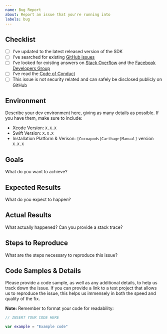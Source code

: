 ```yaml
---
name: Bug Report
about: Report an issue that you're running into
labels: bug
---
```


## Checklist

- [ ] I've updated to the latest released version of the SDK
- [ ] I've searched for existing [GitHub issues](https://github.com/facebook/facebook-swift-sdk/issues)
- [ ] I've looked for existing answers on [Stack Overflow](https://facebook.stackoverflow.com) and the [Facebook Developers Group](https://www.facebook.com/groups/fbdevelopers)
- [ ] I've read the [Code of Conduct](CODE_OF_CONDUCT.md)
- [ ] This issue is not security related and can safely be disclosed publicly on GitHub

## Environment

Describe your dev environment here, giving as many details as possible. If you have them, make sure to include:

- Xcode Version: `X.X.X`
- Swift Version: `X.X.X`
- Installation Platform & Verison: `[Cocoapods|Carthage|Manual]` version `X.X.X`

## Goals

What do you want to achieve?

## Expected Results

What do you expect to happen?

## Actual Results

What actually happened? Can you provide a stack trace?

## Steps to Reproduce

What are the steps necessary to reproduce this issue?

## Code Samples & Details

Please provide a code sample, as well as any additional details, to help us track down the issue. If you can provide a link to a test project that allows us to reproduce the issue, this helps us immensely in both the speed and quality of the fix.

**Note:** Remember to format your code for readability:

```swift
// INSERT YOUR CODE HERE

var example = "Example code"
```
